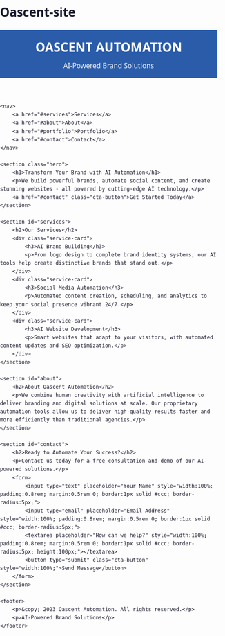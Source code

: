 # Oascent-site
<!DOCTYPE html>
<html lang="en">
<head>
    <meta charset="UTF-8">
    <meta name="viewport" content="width=device-width, initial-scale=1.0">
    <title>Oascent Automation - AI-Powered Brand Solutions</title>
    <style>
        :root {
            --primary: #2A5CAA;
            --secondary: #FF6B35;
            --light: #F7F9FC;
            --dark: #1A1A2E;
        }
        body {
            font-family: 'Segoe UI', sans-serif;
            margin: 0;
            padding: 0;
            color: var(--dark);
            line-height: 1.6;
        }
        header {
            background: var(--primary);
            color: white;
            padding: 1rem;
            text-align: center;
        }
        .logo {
            font-size: 1.8rem;
            font-weight: bold;
            margin-bottom: 0.5rem;
        }
        .tagline {
            font-size: 1rem;
            opacity: 0.9;
        }
        nav {
            display: flex;
            justify-content: space-around;
            background: var(--dark);
            padding: 0.8rem 0;
        }
        nav a {
            color: white;
            text-decoration: none;
            font-size: 0.9rem;
        }
        .hero {
            background: linear-gradient(rgba(0,0,0,0.6), rgba(0,0,0,0.6)), url('ai-background.jpg');
            background-size: cover;
            color: white;
            padding: 3rem 1rem;
            text-align: center;
        }
        .cta-button {
            background: var(--secondary);
            color: white;
            padding: 0.8rem 1.5rem;
            border: none;
            border-radius: 5px;
            font-weight: bold;
            margin-top: 1rem;
            display: inline-block;
        }
        section {
            padding: 2rem 1rem;
        }
        h2 {
            color: var(--primary);
            text-align: center;
        }
        .service-card {
            background: var(--light);
            border-radius: 8px;
            padding: 1.5rem;
            margin: 1rem 0;
            box-shadow: 0 2px 5px rgba(0,0,0,0.1);
        }
        footer {
            background: var(--dark);
            color: white;
            text-align: center;
            padding: 1.5rem;
            font-size: 0.9rem;
        }
    </style>
</head>
<body>
    <header>
        <div class="logo">OASCENT AUTOMATION</div>
        <div class="tagline">AI-Powered Brand Solutions</div>
    </header>
    
    <nav>
        <a href="#services">Services</a>
        <a href="#about">About</a>
        <a href="#portfolio">Portfolio</a>
        <a href="#contact">Contact</a>
    </nav>
    
    <section class="hero">
        <h1>Transform Your Brand with AI Automation</h1>
        <p>We build powerful brands, automate social content, and create stunning websites - all powered by cutting-edge AI technology.</p>
        <a href="#contact" class="cta-button">Get Started Today</a>
    </section>
    
    <section id="services">
        <h2>Our Services</h2>
        <div class="service-card">
            <h3>AI Brand Building</h3>
            <p>From logo design to complete brand identity systems, our AI tools help create distinctive brands that stand out.</p>
        </div>
        <div class="service-card">
            <h3>Social Media Automation</h3>
            <p>Automated content creation, scheduling, and analytics to keep your social presence vibrant 24/7.</p>
        </div>
        <div class="service-card">
            <h3>AI Website Development</h3>
            <p>Smart websites that adapt to your visitors, with automated content updates and SEO optimization.</p>
        </div>
    </section>
    
    <section id="about">
        <h2>About Oascent Automation</h2>
        <p>We combine human creativity with artificial intelligence to deliver branding and digital solutions at scale. Our proprietary automation tools allow us to deliver high-quality results faster and more efficiently than traditional agencies.</p>
    </section>
    
    <section id="contact">
        <h2>Ready to Automate Your Success?</h2>
        <p>Contact us today for a free consultation and demo of our AI-powered solutions.</p>
        <form>
            <input type="text" placeholder="Your Name" style="width:100%; padding:0.8rem; margin:0.5rem 0; border:1px solid #ccc; border-radius:5px;">
            <input type="email" placeholder="Email Address" style="width:100%; padding:0.8rem; margin:0.5rem 0; border:1px solid #ccc; border-radius:5px;">
            <textarea placeholder="How can we help?" style="width:100%; padding:0.8rem; margin:0.5rem 0; border:1px solid #ccc; border-radius:5px; height:100px;"></textarea>
            <button type="submit" class="cta-button" style="width:100%;">Send Message</button>
        </form>
    </section>
    
    <footer>
        <p>&copy; 2023 Oascent Automation. All rights reserved.</p>
        <p>AI-Powered Brand Solutions</p>
    </footer>
</body>
</html>